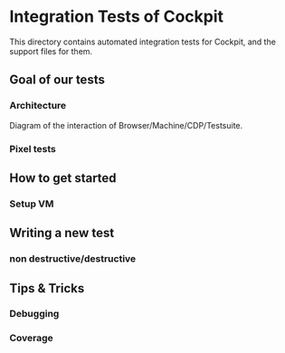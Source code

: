 # Integration Tests of Cockpit

This directory contains automated integration tests for Cockpit, and the support
files for them.

## Goal of our tests

### Architecture

Diagram of the interaction of Browser/Machine/CDP/Testsuite.

### Pixel tests

## How to get started

### Setup VM

## Writing a new test

### non destructive/destructive

## Tips & Tricks

### Debugging

### Coverage


